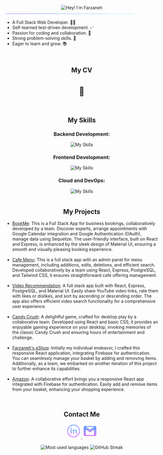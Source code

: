 <div align="center">
  <div>
    <img src="https://readme-typing-svg.demolab.com?font=Operator+Mono&size=37&pause=1000&center=true&vCenter=true&width=600&lines=Hey%2C+I'm+Farzaneh! 👋;Welcome+to+my+Profile! 🌟" alt="Hey! I'm Farzaneh">
    <img src="./assets/line.gif">
  </div>

  <div>
    <ul align="left">
      <li>A Full Stack Web Developer. 👩‍💻</li>
      <li>Self-learned test-driven development. ✅</li>
      <li>Passion for coding and collaboration. 🤝</li>
      <li>Strong problem-solving skills. 🧩</li>
      <li>Eager to learn and grow. 📚</li>
    </ul>
  </div>

<br/>
  <div >
    <h2>My CV</h2>
    <h1>
    <a href="https://drive.google.com/file/d/1fTwl1WcjjJQ7gRgyPaE6HQOqO1ayi1Ds/view?usp=sharing" target="_blank" style="text-decoration:none">📁</a>
    </h1>
</div>

<br/>
  <div>
    <h2>My Skills</h2>
    <h3>Backend Development:</h3>
    <img src="https://skillicons.dev/icons?i=nodejs,express,sequelize,jest,postgres,postman" alt="My Skills" />
    <h3>Frontend Development:</h3>
    <img src="https://skillicons.dev/icons?i=react,js,tailwind,materialui,html,css" alt="My Skills" />
    <h3>Cloud and DevOps: </h3>
    <img src="https://skillicons.dev/icons?i=aws,docker,githubactions" alt="My Skills" />
  </div>

  <br/>
  <div>
    <h2>My Projects</h2>
    <ul align="left">
      <li><a href="https://starter-kit-all6.onrender.com">BookMe</a><span>: This is a Full Stack App for business bookings, collaboratively developed by a team. Discover experts, arrange appointments with Google Calendar integration and Google Authentication (OAuth), manage data using Sequelize. The user-friendly interface, built on React and Express, is enhanced by the sleek design of Material UI, ensuring a smooth and visually pleasing booking experience.</span></li>
      <br/>
      <li><a href="https://teamwork-cafe-menu.netlify.app">Cafe Menu</a><span>: This is a full stack app with an admin panel for menu management, including additions, edits, deletions, and efficient search. Developed collaboratively by a team using React, Express, PostgreSQL, and Tailwind CSS, it ensures straightforward cafe offering management.</span></li>
      <br/>
      <li><a href="https://farzaneh-haghani-video-recommendation.netlify.app">Video Recommendation</a><span>: A full stack app built with React, Express, PostgreSQL, and Material UI. Easily share YouTube video links, rate them with likes or dislikes, and sort by ascending or descending order. The app also offers efficient video search functionality for a comprehensive user experience.</span></li>
      <br/>
      <li><a href="https://teamwork-candycrush.netlify.app">Candy Crush</a><span>: A delightful game, crafted for desktop play by a collaborative team. Developed using React and basic CSS, it provides an enjoyable gaming experience on your desktop, invoking memories of the classic Candy Crush and ensuring hours of entertainment and challenge.</span></li>
      <br/>
      <li><a href="https://cyf-farzaneh-haghani-amazon.netlify.app">Farzaneh's eShop</a><span>: Initially my individual endeavor, I crafted this responsive React application, integrating Firebase for authentication. You can seamlessly manage your basket by adding and removing items. Additionally, as a team, we embarked on another iteration of this project to further enhance its capabilities.</span></li>
      <br/>
      <li><a href="https://london9-amazon-clone-50-react-project.netlify.app">Amazon</a><span>: A collaborative effort brings you a responsive React app integrated with Firebase for authentication. Easily add and remove items from your basket, enhancing your shopping experience.</span></li>
  </div>
  
  <br/>
  <div>
    <h2>Contact Me</h2>
    <a href="https://www.linkedin.com/in/farzaneh-haghani/">
      <img alt="linkedin logo" height="50" width="50" src="./assets/linkedin.png"/>
    </a>
    <a href="mailto:farzaneh.haghani@gmail.com">
      <img alt="gmail logo" height="50" width="50" src="assets/gmail.png" />
    </a>
  </div>

  <br/>
  <img src="https://github-readme-stats2-olive.vercel.app/api/top-langs/?username=farzaneh-haghani&langs_count=6&card_width=500&bg_color=000000&text_color=0079fa&hide_border=true&layout=compact" alt="Most used languages">

  <img src="https://streak-stats.demolab.com/?user=farzaneh-haghani&theme=highcontrast" alt="GitHub Streak">
</div>
